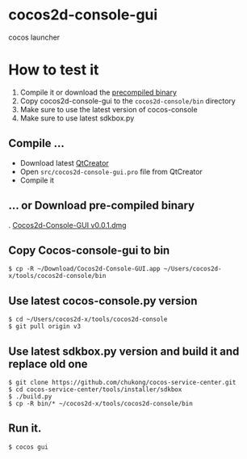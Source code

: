 # cocos2d-console-gui
cocos launcher

# How to test it

1. Compile it or download the [precompiled binary](https://www.dropbox.com/s/toqicyztydn50iu/Cocos2d-Console-GUI-v0.0.1.dmg?dl=1)
2. Copy cocos2d-console-gui to the `cocos2d-console/bin` directory
2. Make sure to use the latest version of cocos-console
3. Make sure to use latest sdkbox.py 

## Compile ...

* Download latest [QtCreator](http://www.qt.io/download/)
* Open `src/cocos2d-console-gui.pro` file from QtCreator
* Compile it

## ... or Download pre-compiled binary

. [Cocos2d-Console-GUI v0.0.1.dmg](https://www.dropbox.com/s/toqicyztydn50iu/Cocos2d-Console-GUI-v0.0.1.dmg?dl=1)

## Copy Cocos-console-gui to bin

```
$ cp -R ~/Download/Cocos2d-Console-GUI.app ~/Users/cocos2d-x/tools/cocos2d-console/bin
```

## Use latest cocos-console.py version

```
$ cd ~/Users/cocos2d-x/tools/cocos2d-console
$ git pull origin v3
```

## Use latest sdkbox.py version and build it and replace old one

```
$ git clone https://github.com/chukong/cocos-service-center.git
$ cd cocos-service-center/tools/installer/sdkbox
$ ./build.py
$ cp -R bin/* ~/cocos2d-x/tools/cocos2d-console/bin
```

## Run it.

```
$ cocos gui
```
